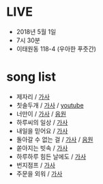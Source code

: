 # LIVE
 * 2018년 5월 1일
 * 7시 30분
 * 이태원동 118-4 (우아한 푸줏간)

# song list
 * 제자리 / [가사](#)
 * 칫솔두개 / [가사](#) / [youtube](#)
 * 너만이 / [가사](#) / [음원](#)
 * 하루씨의 일상 / [가사](#)
 * 내일을 믿어요 / [가사](#)
 * 돌아갈 수 없는 걸 / [가사](#) / [음원](#)
 * 쏟아지는 빗속 / [가사](#)
 * 하루하루 힘든 날에도 / [가사](#)
 * 번지점프 / [가사](#)
 * 주문을 외워 / [가사](#)
